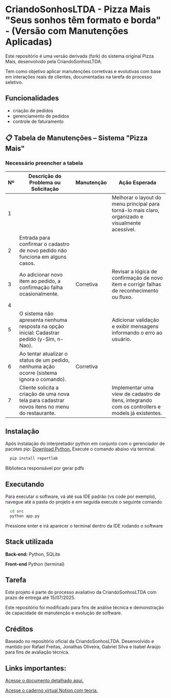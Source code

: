 
# CriandoSonhosLTDA - Pizza Mais "Seus sonhos têm formato e borda" - (Versão com Manutenções Aplicadas)

Este repositório é uma versão derivada (fork) do sistema original Pizza Mais, desenvolvido pela CriandoSonhosLTDA.

Tem como objetivo aplicar manutenções corretivas e evolutivas com base em interações reais de clientes, documentadas na tarefa do processo seletivo.


## Funcionalidades

- criação de pedidos
- gerenciamento de pedidos
- controle de faturamento

## 📋 Tabela de Manutenções – Sistema "Pizza Mais"  
### Necessário preencher a tabela

| Nº | Descrição do Problema ou Solicitação                                                                 | Manutenção | Ação Esperada                                                                                                   |
|----|-------------------------------------------------------------------------------------------------------|------------|------------------------------------------------------------------------------------------------------------------|
| 1  |                                                                                                       |            | Melhorar o layout do menu principal para torná-lo mais claro, organizado e visualmente acessível.               |
| 2  | Entrada para confirmar o cadastro de novo pedido não funciona em alguns casos.                       |            |                                                                                                                  |
| 3  | Ao adicionar novo item ao pedido, a confirmação falha ocasionalmente.                                | Corretiva  | Revisar a lógica de confirmação de novo item e corrigir falhas de reconhecimento ou fluxo.                      |
| 4  |                                                                                                       |            |                                                                                                                  |
| 5  | O sistema não apresenta nenhuma resposta na opção inicial: Cadastrar pedido (y-Sim, n-Nao).           |            | Adicionar validação e exibir mensagens informando o erro ao usuário.                                            |
| 6  | Ao tentar atualizar o status de um pedido, nenhuma ação ocorre (sistema ignora o comando).           | Corretiva  |                                                                                                                  |
| 7  | Cliente solicita a criação de uma nova tela para cadastrar novos itens no menu do restaurante.       |            | Implementar uma view de cadastro de itens, integrando com os controllers e models já existentes.               |




## Instalação

Após instalação do interpretador python em conjunto com o gerenciador de pacotes pip: [Download Python.](https://www.python.org/downloads/release/python-3105/) Execute o comando abaixo via terminal.
```bash
  pip install reportlab
```
Biblioteca responsável por gerar pdfs

## Executando
Para executar o software, vá até sua IDE padrão (vs code por exemplo), navegue até a pasta do projeto e em seguida execute o seguinte comando
```bash
  cd src
  python app.py
```
Pressione enter e irá aparecer o terminal dentro da IDE rodando o software
## Stack utilizada

**Back-end:** Python, SQLite

**Front-end** Python (terminal)


## Tarefa

Este projeto é parte do processo avaliativo da CriandoSonhosLTDA com prazo de entrega até 15/07/2025.

Este repositório foi modificado para fins de análise técnica e demonstração de capacidade de manutenção e evolução de software.


## Créditos
Baseado no repositório oficial da CriandoSonhosLTDA.
Desenvolvido e mantido por Rafael Freitas, Jonathas Oliveira, Gabriel Silva e Isabel Araújo para fins de avaliação técnica.

## Links importantes:

[Acesse o documento detalhado aqui.](https://docs.google.com/document/d/1ko1jYclh1JraTPVI6uLXApfpHNh2PedjnyXawAxyvYQ/edit?usp=sharing)

[Acesse o caderno virtual Notion com teoria.](https://sleepy-bolt-bee.notion.site/Manuten-o-de-Software-Uma-abordagem-te-rica-e-pr-tica-151674186cac8073bcecff137ef65151)


